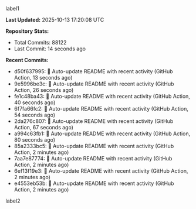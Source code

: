 
label1 
<!-- ACTIVITY_START -->
**Last Updated:** 2025-10-13 17:20:08 UTC

**Repository Stats:**
- Total Commits: 88122
- Last Commit: 14 seconds ago

**Recent Commits:**
- d50f637995: 🤖 Auto-update README with recent activity (GitHub Action, 13 seconds ago)
- 9e5996be3c: 🤖 Auto-update README with recent activity (GitHub Action, 26 seconds ago)
- fe1c48ba43: 🤖 Auto-update README with recent activity (GitHub Action, 40 seconds ago)
- 6f7fa66fc2: 🤖 Auto-update README with recent activity (GitHub Action, 54 seconds ago)
- 2da276c807: 🤖 Auto-update README with recent activity (GitHub Action, 67 seconds ago)
- a994c63fb1: 🤖 Auto-update README with recent activity (GitHub Action, 80 seconds ago)
- 85a2333bc5: 🤖 Auto-update README with recent activity (GitHub Action, 2 minutes ago)
- 7aa7e87774: 🤖 Auto-update README with recent activity (GitHub Action, 2 minutes ago)
- 6ef13f19e3: 🤖 Auto-update README with recent activity (GitHub Action, 2 minutes ago)
- e4553eb53b: 🤖 Auto-update README with recent activity (GitHub Action, 2 minutes ago)
<!-- ACTIVITY_END -->

label2
